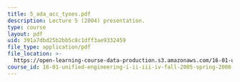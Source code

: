 ```yaml
---
title: 5_ada_acc_tyoes.pdf
description: Lecture 5 (2004) presentation.
type: course
layout: pdf
uid: 391a7dbd25b2bb5c8c1dff3ae9332459
file_type: application/pdf
file_location: >-
  https://open-learning-course-data-production.s3.amazonaws.com/16-01-unified-engineering-i-ii-iii-iv-fall-2005-spring-2006/391a7dbd25b2bb5c8c1dff3ae9332459_5_ada_acc_tyoes.pdf
course_id: 16-01-unified-engineering-i-ii-iii-iv-fall-2005-spring-2006
---
```

